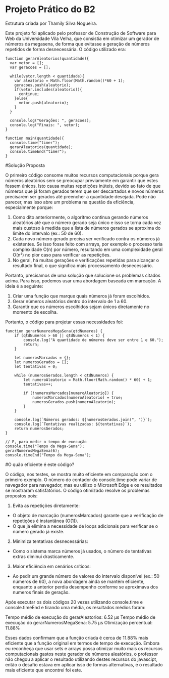 # Projeto Prático do B2

Estrutura criada por Thamily Silva Nogueira. 

Este projeto foi aplicado pelo professor de Construção de Software para Web da Universidade Vila Velha, que consistia em otimizar um gerador de números da megasena, de forma que evitasse a geração de números repetidos de forma desnecessária. 
O código utilizado era: 

```
function gerarAleatorios(quantidade){
  var vetor = [];
  var geracoes = [];

  while(vetor.length < quantidade){
    var aleatorio = Math.floor(Math.random()*60 + 1);
    geracoes.push(aleatorio);
    if(vetor.includes(aleatorio)){
      continue;
    }else{
      vetor.push(aleatorio);
    }
  }

  console.log("Gerações: ", geracoes);
  console.log("Finais: ", vetor);
}

function main(quantidade){
  console.time("timer");
  gerarAleatorios(quantidade);
  console.timeEnd("timer");
}

```
#Solução Proposta 

O primeiro código consome muitos recursos computacionais porque gera números aleatórios sem se preocupar previamente em garantir que estes fossem únicos. Isto causa muitas repetições inúteis, devido ao fato de que números que já foram gerados terem que ser descartados e novos números precisarem ser gerados até preencher a quantidade desejada. Pode não parecer, mas isso abre um problema na questão da eficiência, especialmente porque:

1. Como dito anteriormente, o algoritmo continua gerando números aleatórios até que o número gerado seja único e isso se torna cada vez mais custoso à medida que a lista de números gerados se aproxima do limite do intervalo (ex.: 50 de 60).
2. Cada novo número gerado precisa ser verificado contra os números já existentes. Se isso fosse feito com arrays, por exemplo o processo teria complexidade O(n) por número, resultando em uma complexidade geral O(n²) no pior caso para verificar as repetições.
3. No geral, há muitas gerações e verificações repetidas para alcançar o resultado final, o que significa mais processamento desnecessário.

Portanto, precisamos de uma solução que solucione os problemas citados acima. Para isso, podemos usar uma abordagem baseada em marcação. A ideia é a seguinte:
1. Criar uma função que marque quais números já foram escolhidos.
2. Gerar números aleatórios dentro do intervalo de 1 a 60.
3. Garantir que os números escolhidos sejam únicos diretamente no momento de escolha.
   
Portanto, o código para projetar essas necessidades foi: 
```
function gerarNumerosMegaSena(qtdNumeros) {
    if (qtdNumeros > 60 || qtdNumeros < 1) {
        console.log("A quantidade de números deve ser entre 1 e 60.");
        return;
    }

    let numerosMarcados = {};
    let numerosGerados = [];
    let tentativas = 0;

    while (numerosGerados.length < qtdNumeros) {
        let numeroAleatorio = Math.floor(Math.random() * 60) + 1;
        tentativas++;

        if (!numerosMarcados[numeroAleatorio]) {
            numerosMarcados[numeroAleatorio] = true;
            numerosGerados.push(numeroAleatorio);
        }
    }

    console.log(`Números gerados: ${numerosGerados.join(", ")}`);
    console.log(`Tentativas realizadas: ${tentativas}`);
    return numerosGerados;
}

// E, para medir o tempo de execução
console.time("Tempo da Mega-Sena");
gerarNumerosMegaSena(6);
console.timeEnd("Tempo da Mega-Sena");
```

#O quão eficiente é este código?

O código, nos testes, se mostra muito eficiente em comparação com o primeiro exemplo. O número do contador do console.time pode variar de navegador para navegador, mas eu utilizo o Microsoft Edge e os resultados se mostraram satisfatórios. O código otimizado resolve os problemas propostos pois:

1. Evita as repetições diretamente:
- O objeto de marcação (numerosMarcados) garante que a verificação de repetições é instantânea (O(1)).
- O que já elimina a necessidade de loops adicionais para verificar se o número gerado já existe.
  
2. Minimiza tentativas desnecessárias:
- Como o sistema marca números já usados, o número de tentativas extras diminui drasticamente.
  
3. Maior eficiência em cenários críticos:
- Ao pedir um grande número de valores do intervalo disponível (ex.: 50 números de 60), a nova abordagem ainda se mantém eficiente, enquanto a anterior perdia desempenho conforme se aproximava dos numeros finais de geração.

Após executar os dois códigos 20 vezes utilizando console.time e console.timeEnd e tirando uma média, os resultados médios foram:

Tempo médio de execução do gerarAleatorios: 6.52 µs
Tempo médio de execução do gerarNumerosMegaSena: 5.75 µs
Otimização percentual: 11.88%

Esses dados confirmam que a função criada é cerca de 11.88% mais eficiente que a função original em termos de tempo de execução. Embora eu reconheça que usar sets e arrays possa otimizar muito mais os recursos computacionais gastos neste gerador de números aleatórios, o professor não chegou a aplicar o resultado utilizando destes recursos do javascipt, então o desafio estava em aplicar isso de formas alternativas, e o resultado mais eficiente que encontrei foi este.

